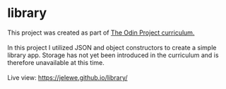 # library
This project was created as part of <a href = "https://www.theodinproject.com/lessons/node-path-javascript-library">The Odin Project curriculum.</a><br /><br />
In this project I utilized JSON and object constructors to create a simple library app. Storage has not yet been introduced in the curriculum and is therefore unavailable at this time.
<br />
<br />
Live view: https://jelewe.github.io/library/
